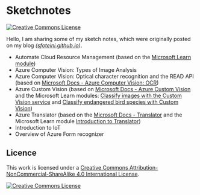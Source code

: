 # Sketchnotes

<a rel="license" href="http://creativecommons.org/licenses/by-nc-sa/4.0/"><img alt="Creative Commons License" src="https://img.shields.io/badge/Licence-CC%20BY--NC--SA%204.0-lightgrey"/></a>

Hello, I am sharing some of my sketch notes, which were originally posted on my blog *([sfoteini.github.io](https://sfoteini.github.io/))*.

* Automate Cloud Resource Management (based on the [Microsoft Learn module](https://aka.ms/CMUAutomateCloud))
* Azure Computer Vision: Types of Image Analysis
* Azure Computer Vision: Optical character recognition and the READ API (based on [Microsoft Docs - Azure Computer Vision: OCR](https://docs.microsoft.com/en-us/azure/cognitive-services/computer-vision/overview-ocr))
* Azure Custom Vision (based on [Microsoft Docs - Azure Custom Vision](https://docs.microsoft.com/en-us/azure/cognitive-services/custom-vision-service/overview) and the Microsoft Learn modules: [Classify images with the Custom Vision service](https://docs.microsoft.com/el-gr/learn/modules/classify-images-custom-vision/) and [Classify endangered bird species with Custom Vision](https://docs.microsoft.com/el-gr/learn/modules/cv-classify-bird-species/))
* Azure Translator (based on the [Microsoft Docs - Translator](https://docs.microsoft.com/en-us/azure/cognitive-services/translator/) and the Microsoft Learn module [Introduction to Translator](https://docs.microsoft.com/learn/modules/intro-to-translator/))
* Introduction to IoT
* Overview of Azure Form recognizer


## Licence

This work is licensed under a <a rel="license" href="http://creativecommons.org/licenses/by-nc-sa/4.0/">Creative Commons Attribution-NonCommercial-ShareAlike 4.0 International License</a>.

<a rel="license" href="http://creativecommons.org/licenses/by-nc-sa/4.0/"><img alt="Creative Commons License" style="border-width:0" src="https://i.creativecommons.org/l/by-nc-sa/4.0/88x31.png" /></a>
